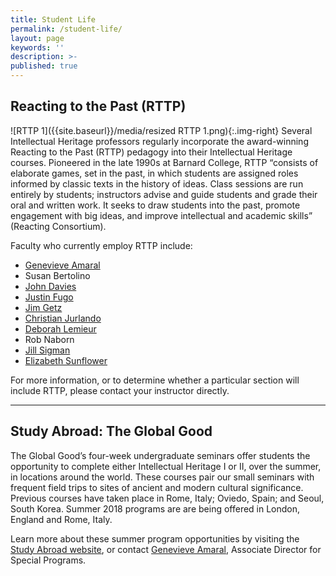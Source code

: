 ```yaml
---
title: Student Life
permalink: /student-life/
layout: page
keywords: ''
description: >-
published: true
---
```

## Reacting to the Past (RTTP)
![RTTP 1]({{site.baseurl}}/media/resized RTTP 1.png){:.img-right}
Several Intellectual Heritage professors regularly incorporate the award-winning Reacting to the Past (RTTP) pedagogy into their Intellectual Heritage courses. Pioneered in the late 1990s at Barnard College, RTTP “consists of elaborate games, set in the past, in which students are assigned roles informed by classic texts in the history of ideas. Class sessions are run entirely by students; instructors advise and guide students and grade their oral and written work. It seeks to draw students into the past, promote engagement with big ideas, and improve intellectual and academic skills” (Reacting Consortium). 

Faculty who currently employ RTTP include: 

- [Genevieve Amaral](https://liberalarts.temple.edu/academics/faculty/amaral-genevieve)
- Susan Bertolino
- [John Davies](https://liberalarts.temple.edu/academics/faculty/davies-john)
- [Justin Fugo](https://liberalarts.temple.edu/academics/faculty/fugo-justin)
- [Jim Getz](https://liberalarts.temple.edu/academics/faculty/getz-james)
- [Christian Jurlando](https://liberalarts.temple.edu/academics/faculty/jurlando-christian)
- [Deborah Lemieur](https://liberalarts.temple.edu/academics/faculty/lemieur-deborah)
- Rob Naborn
- [Jill Sigman](https://liberalarts.temple.edu/academics/faculty/sigman-jill-k)
- [Elizabeth Sunflower](https://liberalarts.temple.edu/academics/faculty/sunflower-elizabeth)

For more information, or to determine whether a particular section will include RTTP, please contact your instructor directly. 

___

## Study Abroad: The Global Good

The Global Good’s four-week undergraduate seminars offer students the opportunity to complete either Intellectual Heritage I or II, over the summer, in locations around the world. These courses pair our small seminars with frequent field trips to sites of ancient and modern cultural significance. Previous courses have taken place in Rome, Italy; Oviedo, Spain; and Seoul, South Korea. Summer 2018 programs are are being offered in London, England and Rome, Italy. 

Learn more about these summer program opportunities by visiting the [Study Abroad website](https://studyabroad.temple.edu/temple-summer-programs), or contact [Genevieve Amaral](mailto:g.amaral@temple.edu), Associate Director for Special Programs. 
